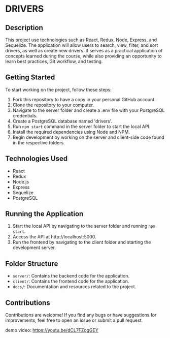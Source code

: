 # DRIVERS 
## Description
This project use technologies such as React, Redux, Node, Express, and Sequelize. The application will allow users to search, view, filter, and sort drivers, as well as create new drivers. It serves as a practical application of concepts learned during the course, while also providing an opportunity to learn best practices, Git workflow, and testing.

## Getting Started
To start working on the project, follow these steps:
1. Fork this repository to have a copy in your personal GitHub account.
2. Clone the repository to your computer.
3. Navigate to the server folder and create a .env file with your PostgreSQL credentials.
4. Create a PostgreSQL database named 'drivers'.
5. Run `npm start` command in the server folder to start the local API.
6. Install the required dependencies using Node and NPM.
7. Begin development by working on the server and client-side code found in the respective folders.

## Technologies Used
- React
- Redux
- Node.js
- Express
- Sequelize
- PostgreSQL

## Running the Application
1. Start the local API by navigating to the server folder and running `npm start`.
2. Access the API at http://localhost:5000.
3. Run the frontend by navigating to the client folder and starting the development server.

## Folder Structure
- `server/`: Contains the backend code for the application.
- `client/`: Contains the frontend code for the application.
- `docs/`: Documentation and resources related to the project.

## Contributions
Contributions are welcome! If you find any bugs or have suggestions for improvements, feel free to open an issue or submit a pull request.


demo video: https://youtu.be/dCL7FZogGEY
